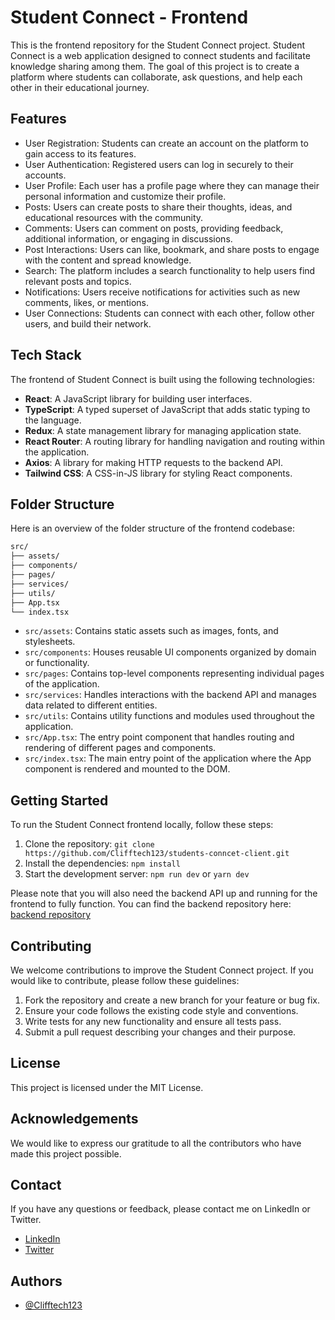 
# Student Connect - Frontend

This is the frontend repository for the Student Connect project. Student Connect is a web application designed to connect students and facilitate knowledge sharing among them. The goal of this project is to create a platform where students can collaborate, ask questions, and help each other in their educational journey.

## Features

- User Registration: Students can create an account on the platform to gain access to its features.
- User Authentication: Registered users can log in securely to their accounts.
- User Profile: Each user has a profile page where they can manage their personal information and customize their profile.
- Posts: Users can create posts to share their thoughts, ideas, and educational resources with the community.
- Comments: Users can comment on posts, providing feedback, additional information, or engaging in discussions.
- Post Interactions: Users can like, bookmark, and share posts to engage with the content and spread knowledge.
- Search: The platform includes a search functionality to help users find relevant posts and topics.
- Notifications: Users receive notifications for activities such as new comments, likes, or mentions.
- User Connections: Students can connect with each other, follow other users, and build their network.

## Tech Stack

The frontend of Student Connect is built using the following technologies:

- **React**: A JavaScript library for building user interfaces.
- **TypeScript**: A typed superset of JavaScript that adds static typing to the language.
- **Redux**: A state management library for managing application state.
- **React Router**: A routing library for handling navigation and routing within the application.
- **Axios**: A library for making HTTP requests to the backend API.
- **Tailwind CSS**: A CSS-in-JS library for styling React components.

## Folder Structure

Here is an overview of the folder structure of the frontend codebase:

``` bash
src/
├── assets/
├── components/
├── pages/
├── services/
├── utils/
├── App.tsx
└── index.tsx
```

- `src/assets`: Contains static assets such as images, fonts, and stylesheets.
- `src/components`: Houses reusable UI components organized by domain or functionality.
- `src/pages`: Contains top-level components representing individual pages of the application.
- `src/services`: Handles interactions with the backend API and manages data related to different entities.
- `src/utils`: Contains utility functions and modules used throughout the application.
- `src/App.tsx`: The entry point component that handles routing and rendering of different pages and components.
- `src/index.tsx`: The main entry point of the application where the App component is rendered and mounted to the DOM.

## Getting Started

To run the Student Connect frontend locally, follow these steps:

1. Clone the repository: `git clone https://github.com/Clifftech123/students-conncet-client.git`
2. Install the dependencies: `npm install`
3. Start the development server: `npm run dev` or `yarn dev`

Please note that you will also need the backend API up and running for the frontend to fully function. You can find the backend repository here: [backend repository](https://github.com/Clifftech123/student-connect-api.git)

## Contributing

We welcome contributions to improve the Student Connect project. If you would like to contribute, please follow these guidelines:

1. Fork the repository and create a new branch for your feature or bug fix.
2. Ensure your code follows the existing code style and conventions.
3. Write tests for any new functionality and ensure all tests pass.
4. Submit a pull request describing your changes and their purpose.

## License

This project is licensed under the MIT License.

## Acknowledgements

We would like to express our gratitude to all the contributors who have made this project possible.

## Contact

If you have any questions or feedback, please contact me on LinkedIn or Twitter.

- [LinkedIn](https://www.linkedin.com/in/clifford-ogolla-2b2b3a1b0/)
- [Twitter](https://twitter.com/Clifftech123)

## Authors

- [@Clifftech123](https://github.com/Clifftech123)


